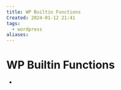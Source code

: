 ```yaml
---
title: WP Builtin Functions
Created: 2024-01-12 21:41
tags:
  - wordpress
aliases:
---
```

# WP Builtin Functions
- 



